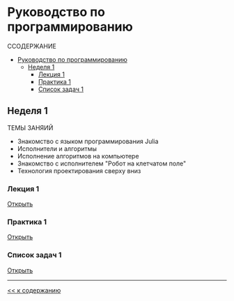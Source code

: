 # Руководство по программированию
CСОДЕРЖАНИЕ
- [Руководство по программированию](#руководство-по-программированию)
  - [Неделя 1](#неделя-1)
    - [Лекция 1](#лекция-1)
    - [Практика 1](#практика-1)
    - [Список задач 1](#список-задач-1)

## Неделя 1
ТЕМЫ ЗАНЯИЙ 
- Знакомство с языком программирования Julia
- Исполнители и алгоритмы 
- Исполнение алгоритмов на компьютере
- Знакомство с исполнителем "Робот на клетчатом поле"
- Технология проектирования сверху вниз
  
### Лекция 1
[Открыть](lecture-1/Лекция-1.md)

### Практика 1
[Открыть](lecture-1/Практика-1.md)

### Список задач 1
[Открыть](lecture-1/Список-задач-1.md)


-----------------

[<< к содержанию](#руководство-по-программированию)
